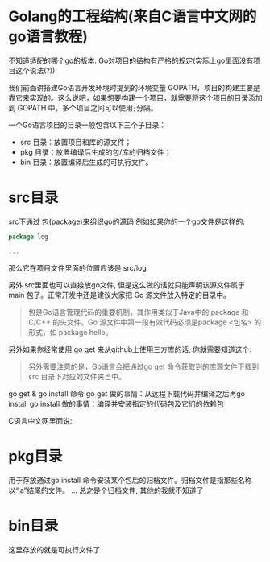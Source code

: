 # Golang的工程结构(来自C语言中文网的go语言教程)
不知道适配的哪个go的版本.
Go对项目的结构有严格的规定(实际上go里面没有项目这个说法(?))

我们前面讲搭建Go语言开发环境时提到的环境变量 GOPATH，项目的构建主要是靠它来实现的。这么说吧，如果想要构建一个项目，就需要将这个项目的目录添加到 GOPATH 中，多个项目之间可以使用`;`分隔。

一个Go语言项目的目录一般包含以下三个子目录：
- src 目录：放置项目和库的源文件；
- pkg 目录：放置编译后生成的包/库的归档文件；
- bin 目录：放置编译后生成的可执行文件。

# src目录
src下通过 包(package)来组织go的源码
例如如果你的一个go文件是这样的: 
```go
package log

...
```

那么它在项目文件里面的位置应该是
src/log

另外 src里面也可以直接放go文件, 但是这么做的话就只能声明该源文件属于 main 包了。正常开发中还是建议大家把 Go 源文件放入特定的目录中。

> 包是Go语言管理代码的重要机制，其作用类似于Java中的 package 和 C/C++ 的头文件。Go 源文件中第一段有效代码必须是package <包名> 的形式，如 package hello。

另外如果你经常使用 go get 来从github上使用三方库的话, 你就需要知道这个: 
> 另外需要注意的是，Go语言会把通过go get 命令获取到的库源文件下载到 src 目录下对应的文件夹当中。

go get & go install 命令
go get 做的事情：从远程下载代码并编译之后再go install
go install 做的事情：编译并安装指定的代码包及它们的依赖包

C语言中文网里面说: 


# pkg目录
用于存放通过go install 命令安装某个包后的归档文件。归档文件是指那些名称以“.a”结尾的文件。
...
总之是个归档文件, 其他的我就不知道了

# bin目录
这里存放的就是可执行文件了